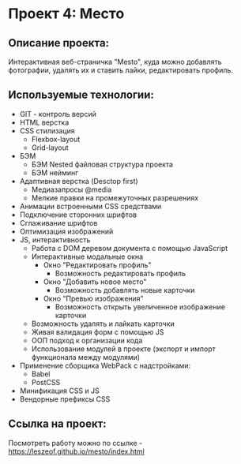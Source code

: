 # Проект 4: Место

## **Описание проекта:**
Интерактивная веб-страничка "Mesto", куда можно добавлять фотографии, удалять их и ставить лайки, редактировать профиль.

## **Используемые технологии:**
* GIT - контроль версий
* HTML верстка
* CSS стилизация
  * Flexbox-layout
  * Grid-layout
* БЭМ
  * БЭМ Nested файловая структура проекта
  * БЭМ нейминг
* Адаптивная верстка (Desctop first)
  * Медиазапросы @media
  * Мелкие правки на промежуточных разрешениях
* Анимации встроенными CSS средствами
* Подключение сторонних шрифтов
* Сглаживание шрифтов
* Оптимизация изображений
* JS, интерактивность
  * Работа с DOM деревом документа с помощью JavaScript
  * Интерактивные модальные окна
    * Окно "Редактировать профиль"
      * Возможность редактировать профиль
    * Окно "Добавить новое место"
      * Возможность добавлять новые карточки
    * Окно "Превью изображения"
      * Возможность открыть увеличенное изображение карточки
  * Возможность удалять и лайкать карточки
  * Живая валидация форм с помощью JS
  * ООП подход к организации кода
  * Использование модулей в проекте (экспорт и импорт функционала между модулями)
* Применение сборщика WebPack с надстройками:
  * Babel
  * PostCSS
* Минификация CSS и JS
* Вендорные префиксы CSS


## **Ссылка на проект:**
Посмотреть работу можно по ссылке - https://leszeof.github.io/mesto/index.html
